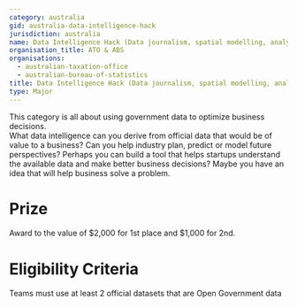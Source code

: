 ```yaml
---
category: australia
gid: australia-data-intelligence-hack
jurisdiction: australia
name: Data Intelligence Hack (Data journalism, spatial modelling, analytics)
organisation_title: ATO & ABS
organisations:
  - australian-taxation-office
  - australian-bureau-of-statistics
title: Data Intelligence Hack (Data journalism, spatial modelling, analytics)
type: Major
---
```


This category is all about using government data to optimize business decisions.   
What data intelligence can you derive from official data that would be of value to a business? Can you help industry plan, predict or model future perspectives? Perhaps you can build a tool that helps startups understand the available data and make better business decisions? Maybe you  have an idea that will help business solve a problem.

# Prize
Award to the value of $2,000 for 1st place and $1,000 for 2nd.

# Eligibility Criteria
Teams must use at least 2 official datasets that are Open Government data